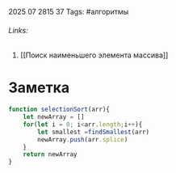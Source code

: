 2025 07 2815 37
Tags: #алгоритмы 
###### Links: 
1) [[Поиск наименьшего элемента массива]]
# Заметка
```js
function selectionSort(arr){
	let newArray = []
	for(let i = 0; i<arr.length;i++){
		let smallest =findSmallest(arr)
		newArray.push(arr.splice)
	}
	return newArray
}
```
